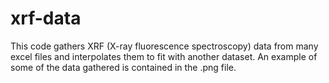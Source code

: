 # xrf-data

This code gathers XRF (X-ray fluorescence spectroscopy) data from many excel files and interpolates them to fit with another 
dataset.  An example of some of the data gathered is contained in the .png file.